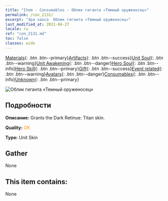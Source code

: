 ```yaml
---
title: "Item - Consumables - Облик гиганта «Темный оруженосец»"
permalink: /con_2131/
excerpt: "Эра хаоса  Облик гиганта «Темный оруженосец»"
last_modified_at: 2021-04-27
locale: ru
ref: "con_2131.md"
toc: false
classes: wide
---
```

 [Materials](/ItemsRU/){: .btn .btn--primary}[Artifacts](/ItemsRU/Artifacts/){: .btn .btn--success}[Unit Soul](/ItemsRU/UnitSoul/){: .btn .btn--warning}[Unit Awakening](/ItemsRU/UnitAwakening/){: .btn .btn--danger}[Hero Soul](/ItemsRU/HeroSoul/){: .btn .btn--info}[Hero Skill](/ItemsRU/HeroSkill/){: .btn .btn--primary}[Gift](/ItemsRU/Gift/){: .btn .btn--success}[Event related](/ItemsRU/Events/){: .btn .btn--warning}[Avatars](/ItemsRU/Avatars/){: .btn .btn--danger}[Consumables](/ItemsRU/Consumables/){: .btn .btn--info}[Unknown](/ItemsRU/Unknown/){: .btn .btn--primary}

 ![Облик гиганта «Темный оруженосец»](/images/u/ti_taitanpifu.jpg)

## Подробности
 **Описание:** Grants the Dark Retinue: Titan skin.

 **Quality:** <span style="color: #FF8C00">OK</span>

 **Type:** Unit Skin

## Gather

  None

## This item contains:

  None

